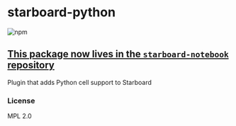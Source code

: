 # starboard-python
![npm](https://img.shields.io/npm/v/starboard-python)

## [This package now lives in the `starboard-notebook` repository](https://github.com/gzuidhof/starboard-notebook/tree/master/packages/starboard-python)

Plugin that adds Python cell support to Starboard

### License

MPL 2.0
